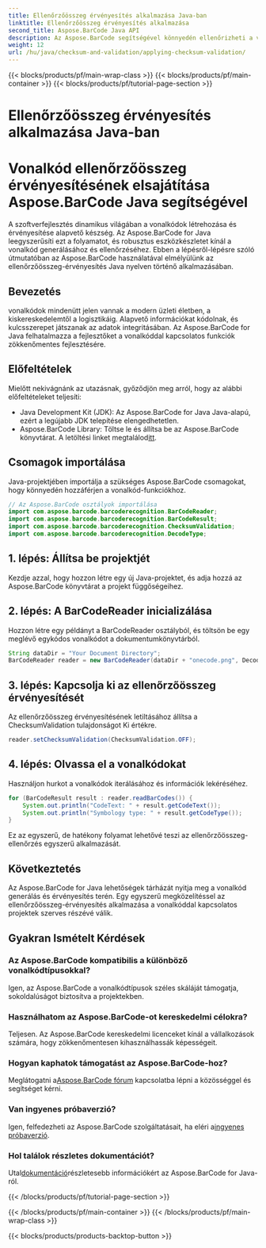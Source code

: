 ```yaml
---
title: Ellenőrzőösszeg érvényesítés alkalmazása Java-ban
linktitle: Ellenőrzőösszeg érvényesítés alkalmazása
second_title: Aspose.BarCode Java API
description: Az Aspose.BarCode segítségével könnyedén ellenőrizheti a vonalkód-ellenőrzést Java nyelven. Lépésről lépésre útmutató az ellenőrzőösszeg érvényesítéséhez. Növelje szoftvere adatintegritását!
weight: 12
url: /hu/java/checksum-and-validation/applying-checksum-validation/
---
```


{{< blocks/products/pf/main-wrap-class >}}
{{< blocks/products/pf/main-container >}}
{{< blocks/products/pf/tutorial-page-section >}}

# Ellenőrzőösszeg érvényesítés alkalmazása Java-ban

# Vonalkód ellenőrzőösszeg érvényesítésének elsajátítása Aspose.BarCode Java segítségével

A szoftverfejlesztés dinamikus világában a vonalkódok létrehozása és érvényesítése alapvető készség. Az Aspose.BarCode for Java leegyszerűsíti ezt a folyamatot, és robusztus eszközkészletet kínál a vonalkód generálásához és ellenőrzéséhez. Ebben a lépésről-lépésre szóló útmutatóban az Aspose.BarCode használatával elmélyülünk az ellenőrzőösszeg-érvényesítés Java nyelven történő alkalmazásában.

## Bevezetés

vonalkódok mindenütt jelen vannak a modern üzleti életben, a kiskereskedelemtől a logisztikáig. Alapvető információkat kódolnak, és kulcsszerepet játszanak az adatok integritásában. Az Aspose.BarCode for Java felhatalmazza a fejlesztőket a vonalkóddal kapcsolatos funkciók zökkenőmentes fejlesztésére.

## Előfeltételek

Mielőtt nekivágnánk az utazásnak, győződjön meg arról, hogy az alábbi előfeltételeket teljesíti:

- Java Development Kit (JDK): Az Aspose.BarCode for Java Java-alapú, ezért a legújabb JDK telepítése elengedhetetlen.
-  Aspose.BarCode Library: Töltse le és állítsa be az Aspose.BarCode könyvtárat. A letöltési linket megtalálod[itt](https://releases.aspose.com/barcode/java/).

## Csomagok importálása

Java-projektjében importálja a szükséges Aspose.BarCode csomagokat, hogy könnyedén hozzáférjen a vonalkód-funkciókhoz.

```java
// Az Aspose.BarCode osztályok importálása
import com.aspose.barcode.barcoderecognition.BarCodeReader;
import com.aspose.barcode.barcoderecognition.BarCodeResult;
import com.aspose.barcode.barcoderecognition.ChecksumValidation;
import com.aspose.barcode.barcoderecognition.DecodeType;
```

## 1. lépés: Állítsa be projektjét

Kezdje azzal, hogy hozzon létre egy új Java-projektet, és adja hozzá az Aspose.BarCode könyvtárat a projekt függőségeihez.

## 2. lépés: A BarCodeReader inicializálása

Hozzon létre egy példányt a BarCodeReader osztályból, és töltsön be egy meglévő egykódos vonalkódot a dokumentumkönyvtárból.

```java
String dataDir = "Your Document Directory";
BarCodeReader reader = new BarCodeReader(dataDir + "onecode.png", DecodeType.ONE_CODE);
```

## 3. lépés: Kapcsolja ki az ellenőrzőösszeg érvényesítését

Az ellenőrzőösszeg érvényesítésének letiltásához állítsa a ChecksumValidation tulajdonságot Ki értékre.

```java
reader.setChecksumValidation(ChecksumValidation.OFF);
```

## 4. lépés: Olvassa el a vonalkódokat

Használjon hurkot a vonalkódok iterálásához és információk lekéréséhez.

```java
for (BarCodeResult result : reader.readBarCodes()) {
    System.out.println("CodeText: " + result.getCodeText());
    System.out.println("Symbology type: " + result.getCodeType());
}
```

Ez az egyszerű, de hatékony folyamat lehetővé teszi az ellenőrzőösszeg-ellenőrzés egyszerű alkalmazását.

## Következtetés

Az Aspose.BarCode for Java lehetőségek tárházát nyitja meg a vonalkód generálás és érvényesítés terén. Egy egyszerű megközelítéssel az ellenőrzőösszeg-érvényesítés alkalmazása a vonalkóddal kapcsolatos projektek szerves részévé válik.

## Gyakran Ismételt Kérdések

### Az Aspose.BarCode kompatibilis a különböző vonalkódtípusokkal?
Igen, az Aspose.BarCode a vonalkódtípusok széles skáláját támogatja, sokoldalúságot biztosítva a projektekben.

### Használhatom az Aspose.BarCode-ot kereskedelmi célokra?
Teljesen. Az Aspose.BarCode kereskedelmi licenceket kínál a vállalkozások számára, hogy zökkenőmentesen kihasználhassák képességeit.

### Hogyan kaphatok támogatást az Aspose.BarCode-hoz?
 Meglátogatni a[Aspose.BarCode fórum](https://forum.aspose.com/c/barcode/13) kapcsolatba lépni a közösséggel és segítséget kérni.

### Van ingyenes próbaverzió?
 Igen, felfedezheti az Aspose.BarCode szolgáltatásait, ha eléri a[ingyenes próbaverzió](https://releases.aspose.com/).

### Hol találok részletes dokumentációt?
 Utal[dokumentáció](https://reference.aspose.com/barcode/java/)részletesebb információkért az Aspose.BarCode for Java-ról.


{{< /blocks/products/pf/tutorial-page-section >}}

{{< /blocks/products/pf/main-container >}}
{{< /blocks/products/pf/main-wrap-class >}}

{{< blocks/products/products-backtop-button >}}
